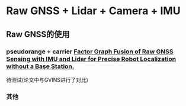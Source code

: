 # Raw GNSS + Lidar + Camera + IMU
## Raw GNSS的使用
### pseudorange + carrier [Factor Graph Fusion of Raw GNSS Sensing with IMU and Lidar for Precise Robot Localization without a Base Station.](https://github.com/JonasBchrt/raw-gnss-fusion)
待测试(论文中与GVINS进行了对比)
### 其他

